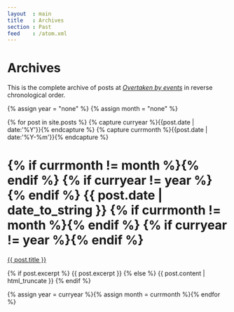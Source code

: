 ```yaml
---
layout  : main
title   : Archives
section : Past
feed    : /atom.xml
---
```


Archives
========

This is the complete archive of posts at *[Overtaken by events](/)* in
reverse chronological order.


{% assign year = "none" %}
{% assign month = "none" %}

{% for post in site.posts %}
{% capture curryear %}{{post.date | date:'%Y'}}{% endcapture %}
{% capture currmonth %}{{post.date | date:'%Y-%m'}}{% endcapture %}
<div class="section list">
  <h1>{% if currmonth != month %}<a name="{{ currmonth }}">{% endif %}
	{% if curryear != year %}<a name="{{ curryear }}">{% endif %}
	{{ post.date | date_to_string }}
	{% if currmonth != month %}</a>{% endif %}
	{% if curryear != year %}</a>{% endif %}
  </h1>
  <p class="line">
    <a class="title" href="{{ post.url }}">{{ post.title }}</a>
  </p>
  <p class="excerpt">{% if post.excerpt %}
	{{ post.excerpt }}
  {% else %}
    {{ post.content | html_truncate }}
  {% endif %}</p>
</div>
{% assign year = curryear %}{% assign month = currmonth %}{% endfor %}
